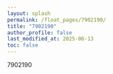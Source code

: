 ```yaml
---
layout: splash
permalink: /float_pages/7902190/
title: "7902190"
author_profile: false
last_modified_at: 2025-06-13
toc: false
---
```

 
7902190

